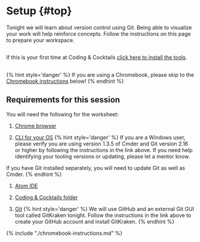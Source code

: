 # Setup {#top}
Tonight we will learn about version control using Git. Being able to visualize your work will help reinforce concepts. Follow the instructions on this page to prepare your workspace.

<!-- trick markdown to give me a little space between these two sections of text -->
## 
If this is your first time at Coding & Cocktails [click here to install the tools](http://bit.ly/CnCTheTools). 

<!-- trick markdown to give me a little space between these two sections of text -->
## 
{% hint style='danger' %}
If you are using a Chromebook, please skip to the [Chromebook instructions](#chromebook-instructions) below!
{% endhint %}

<!-- trick markdown to give me a little space between these two sections of text -->
## Requirements for this session

You will need the following for the worksheet:
1. [Chrome browser](https://codingandcocktailskc.gitbooks.io/coding-cocktails-the-tools/content/tools-browser/)

1. [CLI for your OS](https://codingandcocktailskc.gitbooks.io/coding-cocktails-the-tools/content/tools-command-line/)
   {% hint style='danger' %}
If you are a Windows user, please verify you are using version 1.3.5 of Cmder and Git version 2.16 or higher by following the instructions in the link above. If you need help identifying your tooling versions or updating, please let a mentor know. 

If you have Git installed separately, you will need to update Git as well as Cmder.
   {% endhint %}

1. [Atom IDE](https://codingandcocktailskc.gitbooks.io/coding-cocktails-the-tools/content/tools-atom/)

1. [Coding & Cocktails folder](https://codingandcocktailskc.gitbooks.io/coding-cocktails-the-tools/content/tips-directory-structure/)

1. [Git](https://codingandcocktailskc.gitbooks.io/coding-cocktails-the-tools/content/tools-git/)
   {% hint style='danger' %}
We will use GitHub and an external Git GUI tool called GitKraken tonight. Follow the instructions in the link above to create your GitHub account and install GitKraken.
   {% endhint %}


<!--sec data-title="Chromebook instructions" data-id="section0" data-show=true data-collapse=true ces-->
{% include "./chromebook-instructions.md" %}
<!--endsec-->